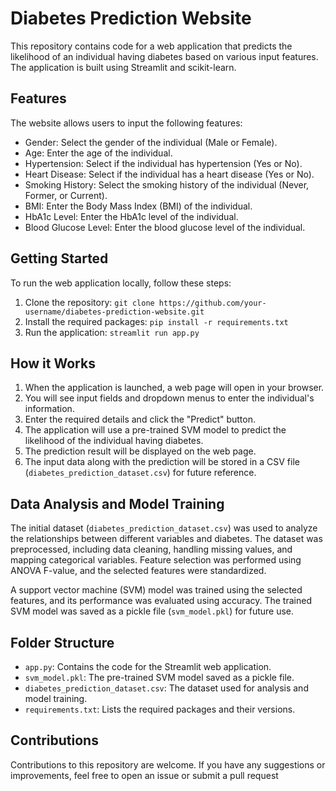 # Diabetes Prediction Website

This repository contains code for a web application that predicts the likelihood of an individual having diabetes based on various input features. The application is built using Streamlit and scikit-learn.

## Features

The website allows users to input the following features:

- Gender: Select the gender of the individual (Male or Female).
- Age: Enter the age of the individual.
- Hypertension: Select if the individual has hypertension (Yes or No).
- Heart Disease: Select if the individual has a heart disease (Yes or No).
- Smoking History: Select the smoking history of the individual (Never, Former, or Current).
- BMI: Enter the Body Mass Index (BMI) of the individual.
- HbA1c Level: Enter the HbA1c level of the individual.
- Blood Glucose Level: Enter the blood glucose level of the individual.

## Getting Started

To run the web application locally, follow these steps:

1. Clone the repository: `git clone https://github.com/your-username/diabetes-prediction-website.git`
2. Install the required packages: `pip install -r requirements.txt`
3. Run the application: `streamlit run app.py`

## How it Works

1. When the application is launched, a web page will open in your browser.
2. You will see input fields and dropdown menus to enter the individual's information.
3. Enter the required details and click the "Predict" button.
4. The application will use a pre-trained SVM model to predict the likelihood of the individual having diabetes.
5. The prediction result will be displayed on the web page.
6. The input data along with the prediction will be stored in a CSV file (`diabetes_prediction_dataset.csv`) for future reference.

## Data Analysis and Model Training

The initial dataset (`diabetes_prediction_dataset.csv`) was used to analyze the relationships between different variables and diabetes. The dataset was preprocessed, including data cleaning, handling missing values, and mapping categorical variables. Feature selection was performed using ANOVA F-value, and the selected features were standardized.

A support vector machine (SVM) model was trained using the selected features, and its performance was evaluated using accuracy. The trained SVM model was saved as a pickle file (`svm_model.pkl`) for future use.

## Folder Structure

- `app.py`: Contains the code for the Streamlit web application.
- `svm_model.pkl`: The pre-trained SVM model saved as a pickle file.
- `diabetes_prediction_dataset.csv`: The dataset used for analysis and model training.
- `requirements.txt`: Lists the required packages and their versions.

## Contributions

Contributions to this repository are welcome. If you have any suggestions or improvements, feel free to open an issue or submit a pull request
